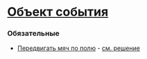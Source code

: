 # [Объект события](https://learn.javascript.ru/obtaining-event-object)

### Обязательные
 
* [Передвигать мяч по полю](https://learn.javascript.ru/task/move-ball-field) - [см. решение](http://plnkr.co/edit/776inouP1S6ikHEjIUVS?p=preview)
